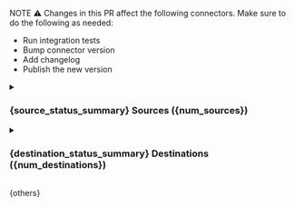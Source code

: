 <!--- this comment is for `report-connectors-dependency.yml` identification, do not remove -->

NOTE ⚠️ Changes in this PR affect the following connectors. Make sure to do the following as needed:
- Run integration tests
- Bump connector version
- Add changelog
- Publish the new version

<details {source_open}>
<summary>

### {source_status_summary} Sources ({num_sources})

</summary>

| Connector | Version | Changelog | Publish |
| --- | :---: | :---: | :---: |
{source_rows}

</details>

<details {destination_open}>
<summary>

### {destination_status_summary} Destinations ({num_destinations})

</summary>

| Connector | Version | Changelog | Publish |
| --- | :---: | :---: | :---: |
{destination_rows}

</details>

{others}
